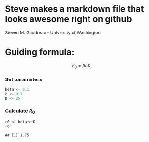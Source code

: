 # Steve makes a markdown file that looks awesome right on github
Steven M. Goodreau - University of Washington  



# Guiding formula:

$$R_0 = \beta cD$$

### Set parameters

```r
beta <- 0.1
c <- 0.7
D <- 25
```

### Calculate $R_0$

```r
r0 <- beta*c*D
r0
```

```
## [1] 1.75
```

